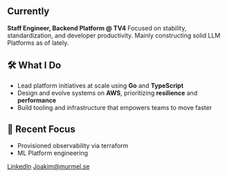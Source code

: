  
## Currently
**Staff Engineer, Backend Platform @ TV4**
Focused on stability, standardization, and developer productivity.
Mainly constructing solid LLM Platforms as of lately.


## 🛠 What I Do
- Lead platform initiatives at scale using **Go** and **TypeScript**
- Design and evolve systems on **AWS**, prioritizing **resilience** and **performance**
- Build tooling and infrastructure that empowers teams to move faster


## 🚀 Recent Focus
- Provisioned observability via terraform
- ML Platform engineering
  

[LinkedIn](www.linkedin.com/in/mrlorentx)
[Joakim@murmel.se](mailto:joakim@murmel.se)
